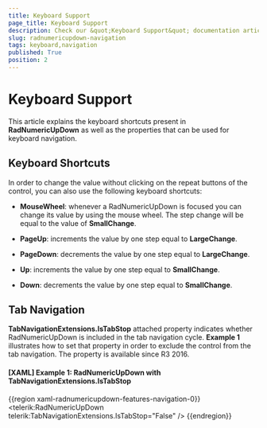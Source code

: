 ```yaml
---
title: Keyboard Support
page_title: Keyboard Support
description: Check our &quot;Keyboard Support&quot; documentation article for the RadNumericUpDown {{ site.framework_name }} control.
slug: radnumericupdown-navigation
tags: keyboard,navigation
published: True
position: 2
---
```


# Keyboard Support

This article explains the keyboard shortcuts present in __RadNumericUpDown__ as well as the properties that can be used for keyboard navigation.

## Keyboard Shortcuts

In order to change the value without clicking on the repeat buttons of the control, you can also use the following keyboard shortcuts:

* __MouseWheel__: whenever a RadNumericUpDown is focused you can change its value by using the mouse wheel. The step change will be equal to the value of __SmallChange__.

* __PageUp__: increments the value by one step equal to __LargeChange__.

* __PageDown__: decrements the value by one step equal to __LargeChange__.

* __Up__: increments the value by one step equal to __SmallChange__.

* __Down__: decrements the value by one step equal to __SmallChange__.

## Tab Navigation

__TabNavigationExtensions.IsTabStop__ attached property indicates whether RadNumericUpDown is included in the tab navigation cycle. __Example 1__ illustrates how to set that property in order to exclude the control from the tab navigation. The property is available since R3 2016.

#### __[XAML] Example 1: RadNumericUpDown with TabNavigationExtensions.IsTabStop__

{{region xaml-radnumericupdown-features-navigation-0}}
	<telerik:RadNumericUpDown telerik:TabNavigationExtensions.IsTabStop="False" />
{{endregion}}
